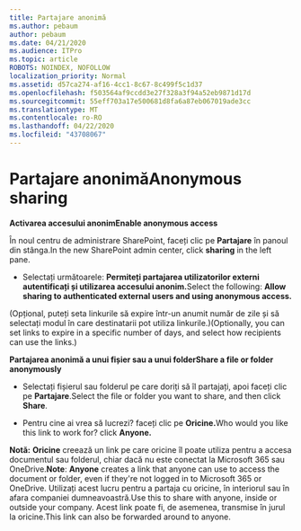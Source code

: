 ```yaml
---
title: Partajare anonimă
ms.author: pebaum
author: pebaum
ms.date: 04/21/2020
ms.audience: ITPro
ms.topic: article
ROBOTS: NOINDEX, NOFOLLOW
localization_priority: Normal
ms.assetid: d57ca274-af16-4cc1-8c67-8c499f5c1d37
ms.openlocfilehash: f503564af9ccdd3e27f328a3f94a52eb9871d17d
ms.sourcegitcommit: 55eff703a17e500681d8fa6a87eb067019ade3cc
ms.translationtype: MT
ms.contentlocale: ro-RO
ms.lasthandoff: 04/22/2020
ms.locfileid: "43708067"
---
```

# <a name="anonymous-sharing"></a><span data-ttu-id="b1c2b-102">Partajare anonimă</span><span class="sxs-lookup"><span data-stu-id="b1c2b-102">Anonymous sharing</span></span>

 <span data-ttu-id="b1c2b-103">**Activarea accesului anonim**</span><span class="sxs-lookup"><span data-stu-id="b1c2b-103">**Enable anonymous access**</span></span>
  
<span data-ttu-id="b1c2b-104">În noul centru de administrare SharePoint, faceți clic pe **Partajare** în panoul din stânga.</span><span class="sxs-lookup"><span data-stu-id="b1c2b-104">In the new SharePoint admin center, click **sharing** in the left pane.</span></span> 
  
- <span data-ttu-id="b1c2b-105">Selectați următoarele: **Permiteți partajarea utilizatorilor externi autentificați și utilizarea accesului anonim.**</span><span class="sxs-lookup"><span data-stu-id="b1c2b-105">Select the following: **Allow sharing to authenticated external users and using anonymous access.**</span></span>
  
<span data-ttu-id="b1c2b-106">(Opțional, puteți seta linkurile să expire într-un anumit număr de zile și să selectați modul în care destinatarii pot utiliza linkurile.)</span><span class="sxs-lookup"><span data-stu-id="b1c2b-106">(Optionally, you can set links to expire in a specific number of days, and select how recipients can use the links.)</span></span>
    
 <span data-ttu-id="b1c2b-107">**Partajarea anonimă a unui fișier sau a unui folder**</span><span class="sxs-lookup"><span data-stu-id="b1c2b-107">**Share a file or folder anonymously**</span></span>
  
- <span data-ttu-id="b1c2b-108">Selectați fișierul sau folderul pe care doriți să îl partajați, apoi faceți clic pe **Partajare**.</span><span class="sxs-lookup"><span data-stu-id="b1c2b-108">Select the file or folder you want to share, and then click **Share**.</span></span> 
    
- <span data-ttu-id="b1c2b-109">Pentru cine ai vrea să lucrezi? faceți clic pe **Oricine.**</span><span class="sxs-lookup"><span data-stu-id="b1c2b-109">Who would you like this link to work for? click **Anyone.**</span></span>
  
 <span data-ttu-id="b1c2b-110">**Notă:** **Oricine** creează un link pe care oricine îl poate utiliza pentru a accesa documentul sau folderul, chiar dacă nu este conectat la Microsoft 365 sau OneDrive.</span><span class="sxs-lookup"><span data-stu-id="b1c2b-110">**Note**: **Anyone** creates a link that anyone can use to access the document or folder, even if they're not logged in to Microsoft 365 or OneDrive.</span></span> <span data-ttu-id="b1c2b-111">Utilizați acest lucru pentru a partaja cu oricine, în interiorul sau în afara companiei dumneavoastră.</span><span class="sxs-lookup"><span data-stu-id="b1c2b-111">Use this to share with anyone, inside or outside your company.</span></span> <span data-ttu-id="b1c2b-112">Acest link poate fi, de asemenea, transmise în jurul la oricine.</span><span class="sxs-lookup"><span data-stu-id="b1c2b-112">This link can also be forwarded around to anyone.</span></span> 
    

